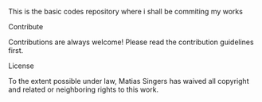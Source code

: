 This is the basic codes repository where i shall be commiting my works 

Contribute

Contributions are always welcome! Please read the contribution guidelines first.

License

To the extent possible under law, Matias Singers has waived all copyright and related or neighboring rights to this work.